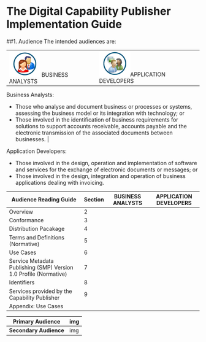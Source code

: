 # The Digital Capability Publisher Implementation Guide

##1. Audience
The intended audiences are:
 
| | |
---|---
![BusinessAnalyst-Logo](/images/Businessanalyst.PNG) BUSINESS ANALYSTS |![ApplicationDeveloper-Logo](/images/Applicationdeveloper.PNG)APPLICATION DEVELOPERS
Business Analysts: 
+ Those who analyse and document business or processes or systems, assessing the business model or its integration with technology; or 
+ Those involved in the identification of business requirements for solutions to support accounts receivable, accounts payable and the electronic transmission of the associated documents between businesses. 
|

Application Developers: 
+ Those involved in the design, operation and implementation of software and services for the exchange of electronic documents or messages; or 
+ Those involved in the design, integration and operation of business applications dealing with invoicing. 

Audience Reading Guide | Section | BUSINESS ANALYSTS| APPLICATION DEVELOPERS
---|---|---|---
Overview | 2 | | 
Conformance | 3 | | 
Distribution Pacakage | 4 | | 
Terms and Definitions (Normative) | 5 | | 
Use Cases | 6 | | 
Service Metadata Publishing (SMP) Version 1.0 Profile (Normative) | 7 | | 
Identifiers | 8 | | 
Services provided by the Capability Publisher | 9 | | 
Appendix: Use Cases |  | | 
 	 
Primary Audience | img 
---|---
**Secondary Audience** | img

